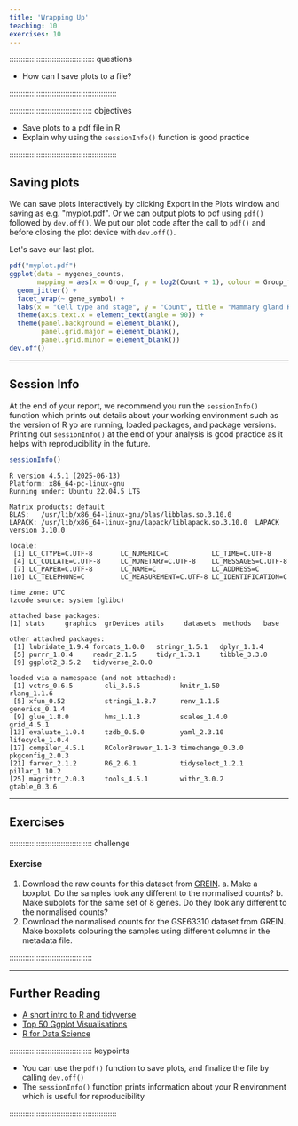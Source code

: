 ```yaml
---
title: 'Wrapping Up'
teaching: 10
exercises: 10
---
```


:::::::::::::::::::::::::::::::::::::: questions 

- How can I save plots to a file?

::::::::::::::::::::::::::::::::::::::::::::::::

::::::::::::::::::::::::::::::::::::: objectives

- Save plots to a pdf file in R
- Explain why using the `sessionInfo()` function is good practice

::::::::::::::::::::::::::::::::::::::::::::::::

## Saving plots



We can save plots interactively by clicking Export in the Plots window and saving as e.g. "myplot.pdf". Or we can output plots to pdf using `pdf()` followed by `dev.off()`. We put our plot code after the call to `pdf()` and before closing the plot device with `dev.off()`.

Let's save our last plot.


``` r
pdf("myplot.pdf")
ggplot(data = mygenes_counts, 
       mapping = aes(x = Group_f, y = log2(Count + 1), colour = Group_f)) +
  geom_jitter() +
  facet_wrap(~ gene_symbol) +
  labs(x = "Cell type and stage", y = "Count", title = "Mammary gland RNA-seq data") +
  theme(axis.text.x = element_text(angle = 90)) +
  theme(panel.background = element_blank(),
        panel.grid.major = element_blank(),
        panel.grid.minor = element_blank())
dev.off()
```

-----

## Session Info

At the end of your report, we recommend you run the `sessionInfo()`
function which prints out details about your working environment such as
the version of R yo are running, loaded packages, and package versions.
Printing out `sessionInfo()` at the end of your analysis is good
practice as it helps with reproducibility in the future.


``` r
sessionInfo()
```

``` output
R version 4.5.1 (2025-06-13)
Platform: x86_64-pc-linux-gnu
Running under: Ubuntu 22.04.5 LTS

Matrix products: default
BLAS:   /usr/lib/x86_64-linux-gnu/blas/libblas.so.3.10.0 
LAPACK: /usr/lib/x86_64-linux-gnu/lapack/liblapack.so.3.10.0  LAPACK version 3.10.0

locale:
 [1] LC_CTYPE=C.UTF-8       LC_NUMERIC=C           LC_TIME=C.UTF-8       
 [4] LC_COLLATE=C.UTF-8     LC_MONETARY=C.UTF-8    LC_MESSAGES=C.UTF-8   
 [7] LC_PAPER=C.UTF-8       LC_NAME=C              LC_ADDRESS=C          
[10] LC_TELEPHONE=C         LC_MEASUREMENT=C.UTF-8 LC_IDENTIFICATION=C   

time zone: UTC
tzcode source: system (glibc)

attached base packages:
[1] stats     graphics  grDevices utils     datasets  methods   base     

other attached packages:
 [1] lubridate_1.9.4 forcats_1.0.0   stringr_1.5.1   dplyr_1.1.4    
 [5] purrr_1.0.4     readr_2.1.5     tidyr_1.3.1     tibble_3.3.0   
 [9] ggplot2_3.5.2   tidyverse_2.0.0

loaded via a namespace (and not attached):
 [1] vctrs_0.6.5        cli_3.6.5          knitr_1.50         rlang_1.1.6       
 [5] xfun_0.52          stringi_1.8.7      renv_1.1.5         generics_0.1.4    
 [9] glue_1.8.0         hms_1.1.3          scales_1.4.0       grid_4.5.1        
[13] evaluate_1.0.4     tzdb_0.5.0         yaml_2.3.10        lifecycle_1.0.4   
[17] compiler_4.5.1     RColorBrewer_1.1-3 timechange_0.3.0   pkgconfig_2.0.3   
[21] farver_2.1.2       R6_2.6.1           tidyselect_1.2.1   pillar_1.10.2     
[25] magrittr_2.0.3     tools_4.5.1        withr_3.0.2        gtable_0.3.6      
```

-----

## Exercises


::::::::::::::::::::::::::::::::::::: challenge

#### Exercise

1. Download the raw counts for this dataset from [GREIN](http://www.ilincs.org/apps/grein/).
    a. Make a boxplot. Do the samples look any different to the normalised counts?
    b. Make subplots for the same set of 8 genes. Do they look any different to the normalised counts?
2. Download the normalised counts for the GSE63310 dataset from GREIN. Make boxplots colouring the samples using different columns in the metadata file.

:::::::::::::::::::::::::::::::::::::



-----

## Further Reading

- [A short intro to R and tidyverse](https://pmacdasci.github.io/r-intro-tidyverse/)  
- [Top 50 Ggplot Visualisations]( https://r-statistics.co/Top50-Ggplot2-Visualizations-MasterList-R-Code.html)  
- [R for Data Science](https://r4ds.had.co.nz/)


::::::::::::::::::::::::::::::::::::: keypoints 

- You can use the `pdf()` function to save plots, and finalize the file by calling `dev.off()`
- The `sessionInfo()` function prints information about your R environment which is useful for reproducibility

::::::::::::::::::::::::::::::::::::::::::::::::

